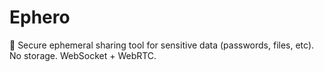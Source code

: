 # Ephero
🔐 Secure ephemeral sharing tool for sensitive data (passwords, files, etc). No storage. WebSocket + WebRTC.
